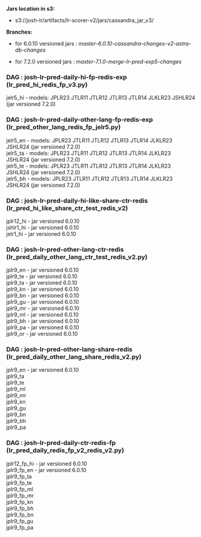 **Jars location in s3:**

- s3://josh-lr/artifacts/lr-scorer-v2/jars/cassandra_jar_v3/

**Branches:**

- for 6.0.10 versioned jars :
  *master-6.0.10-cassandra-changes-v2-astra-db-changes*

- for 7.2.0 versioned jars : *master-7.1.0-merge-lr-pred-exp5-changes*

### DAG : josh-lr-pred-daily-hi-fp-redis-exp (lr_pred_hi_redis_fp_v3.py)

jelr5_hi - models: JPLR23 JTLR11 JTLR12 JTLR13 JTLR14 JLKLR23 JSHLR24
(jar versioned 7.2.0)

### DAG : josh-lr-pred-daily-other-lang-fp-redis-exp (lr_pred_other_lang_redis_fp_jelr5.py)

jelr5_en - models: JPLR23 JTLR11 JTLR12 JTLR13 JTLR14 JLKLR23 JSHLR24
(jar versioned 7.2.0)\
jelr5_ta - models: JPLR23 JTLR11 JTLR12 JTLR13 JTLR14 JLKLR23 JSHLR24
(jar versioned 7.2.0)\
jelr5_te - models: JPLR23 JTLR11 JTLR12 JTLR13 JTLR14 JLKLR23 JSHLR24
(jar versioned 7.2.0)\
jelr5_bh - models: JPLR23 JTLR11 JTLR12 JTLR13 JTLR14 JLKLR23 JSHLR24
(jar versioned 7.2.0)

### DAG : josh-lr-pred-daily-hi-like-share-ctr-redis (lr_pred_hi_like_share_ctr_test_redis_v2)

jplr12_hi - jar versioned 6.0.10\
jshlr1_hi - jar versioned 6.0.10\
jelr1_hi - jar versioned 6.0.10

### DAG : josh-lr-pred-other-lang-ctr-redis (lr_pred_daily_other_lang_ctr_test_redis_v2.py)

jplr9_en - jar versioned 6.0.10\
jplr9_te - jar versioned 6.0.10\
jplr9_ta - jar versioned 6.0.10\
jplr9_kn - jar versioned 6.0.10\
jplr9_bn - jar versioned 6.0.10\
jplr9_gu - jar versioned 6.0.10\
jplr9_mr - jar versioned 6.0.10\
jplr9_ml - jar versioned 6.0.10\
jplr9_bh - jar versioned 6.0.10\
jplr9_pa - jar versioned 6.0.10\
jplr9_or - jar versioned 6.0.10

### DAG : josh-lr-pred-other-lang-share-redis (lr_pred_daily_other_lang_share_redis_v2.py)

jplr9_en - jar versioned 6.0.10\
jplr9_ta\
jplr9_te\
jplr9_ml\
jplr9_mr\
jplr9_kn\
jplr9_gu\
jplr9_bn\
jplr9_bh\
jplr9_pa

### DAG : josh-lr-pred-daily-ctr-redis-fp (lr_pred_daily_redis_fp_v2_redis_v2.py)

jplr12_fp_hi - jar versioned 6.0.10\
jplr9_fp_en - jar versioned 6.0.10\
jplr9_fp_ta\
jplr9_fp_te\
jplr9_fp_ml\
jplr9_fp_mr\
jplr9_fp_kn\
jplr9_fp_bh\
jplr9_fp_bn\
jplr9_fp_gu\
jplr9_fp_pa
